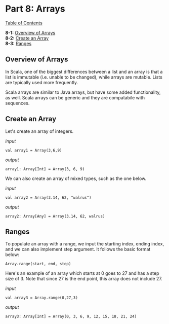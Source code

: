 
# Part 8: Arrays


[Table of Contents](https://github.com/hjhuney/An-Intro-to-Scala#table-of-contents)<br>

**8-1:** [Overview of Arrays](https://github.com/hjhuney/An-Intro-to-Scala/blob/master/Part-08-Arrays.md#overview-of-arrays)<br>
**8-2:** [Create an Array](https://github.com/hjhuney/An-Intro-to-Scala/blob/master/Part-08-Arrays.md#overview-of-arrays)<br>
**8-3:** [Ranges](https://github.com/hjhuney/An-Intro-to-Scala/blob/master/Part-08-Arrays.md#ranges)<br>



## Overview of Arrays

In Scala, one of the biggest differences between a list and an array is that a list is immutable (i.e. unable to be changed), while arrays are mutable. Lists are typically used more frequently. 

Scala arrays are similar to Java arrays, but have some added functionality, as well. Scala arrays can be generic and they are compatabile with sequences. 

## Create an Array

Let's create an array of integers. 

*input*

```
val array1 = Array(3,6,9)
```

*output*

```
array1: Array[Int] = Array(3, 6, 9)
```

We can also create an array of mixed types, such as the one below. 

*input*

```
val array2 = Array(3.14, 62, "walrus")
```

*output*

```
array2: Array[Any] = Array(3.14, 62, walrus)
```

## Ranges

To populate an array with a range, we input the starting index, ending index, and we can also implement step argument. It follows the basic format below:

```
Array.range(start, end, step)
```

Here's an example of an array which starts at 0 goes to 27 and has a step size of 3. Note that since 27 is the end point, this array does not include 27. 

*input*

```
val array3 = Array.range(0,27,3)
```

*output*

```
array3: Array[Int] = Array(0, 3, 6, 9, 12, 15, 18, 21, 24)
```
